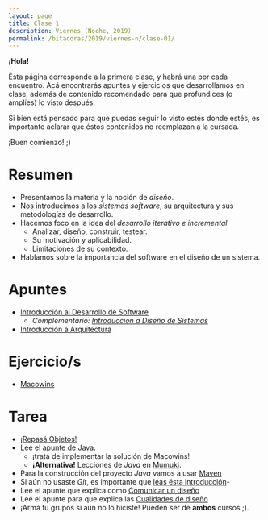 ```yaml
---
layout: page
title: Clase 1
description: Viernes (Noche, 2019)
permalink: /bitacoras/2019/viernes-n/clase-01/
---
```


**¡Hola!**

Ésta página corresponde a la primera clase, y habrá una por cada encuentro. Acá encontrarás apuntes y ejercicios que desarrollamos en clase, además de contenido recomendado para que profundices (o amplíes) lo visto después.

Si bien está pensado para que puedas seguir lo visto estés donde estés, es importante aclarar que éstos contenidos no reemplazan a la cursada.

¡Buen comienzo! ;)

# Resumen

- Presentamos la materia y la noción de _diseño_. 
- Nos introducimos a los _sistemas software_, su arquitectura y sus metodologías de desarrollo.
- Hacemos foco en la idea del _desarrollo iterativo e incremental_
    - Analizar, diseño, construir, testear.
    - Su motivación y aplicabilidad.
    - Limitaciones de su contexto.
- Hablamos sobre la importancia del software en el diseño de un sistema.

# Apuntes

- [Introducción al Desarrollo de Software](https://docs.google.com/document/d/1TZeWMdtMOKv7fESrFyJEJXWLTVutGVy_Gho9h5e1tRY/edit#heading=h.hegow82vrh7m)
    - _Complementario: [Introducción a Diseño de Sistemas](https://docs.google.com/document/d/1mqWuU_5p9l6GIfHXSjcoyDXILWTKq2eW2dLFlIBOQzk)_
- [Introducción a Arquitectura](https://docs.google.com/document/d/1XaKMrWPA0jntDK29gtEDRw-CoQgWXfHOmdbmihg4MpE)

# Ejercicio/s

- [Macowins](https://docs.google.com/document/d/1mjWKl9YH9Bb39iIUl1bQj_xhx_-CjCAMpcAXRqKhVjU)


# Tarea
- [¡Repasá Objetos!](http://www.pdep.com.ar/material/apuntes/apuntes-de-la-cursada)
- Leé el [apunte de Java](https://docs.google.com/document/d/1VYBey56M0UU6C0689hAClAvF9ILE6E7nKIuOqrRJnWQ).
  - ¡tratá de implementar la solución de Macowins!
  - **¡Alternativa!** Lecciones de _Java_ en [Mumuki](https://mumuki.io/ddsjv).
- Para la construcción del proyecto _Java_ vamos a usar [Maven](https://docs.google.com/document/d/15-DWw5429fDFQy4G_hgQFozgFFLcJaNAH3aTivw97wM/)
- Si aún no usaste _Git_, es importante que [leas ésta introducción](https://docs.google.com/document/d/1nadC6-rwR2eRC0FYFWuq22pCRyZWXmCiPBuQ0cD-vMI/edit#heading=h.r9wuhoi4rpgq)-
- Leé el apunte que explica como [Comunicar un diseño](https://docs.google.com/document/d/1eXLlNppAX-7E2M8Xxs0MCckdn4XVEYmeQNaS_E1RqTc/edit)
- Leé el apunte para que explica las [Cualidades de diseño](https://docs.google.com/document/d/14HdvHvS33WqYb6Ak0BGa0IeCTbzeCRSDKs-1Ot-qLDw)
- ¡Armá tu grupos si aún no lo hiciste! Pueden ser de **ambos** cursos ;).
